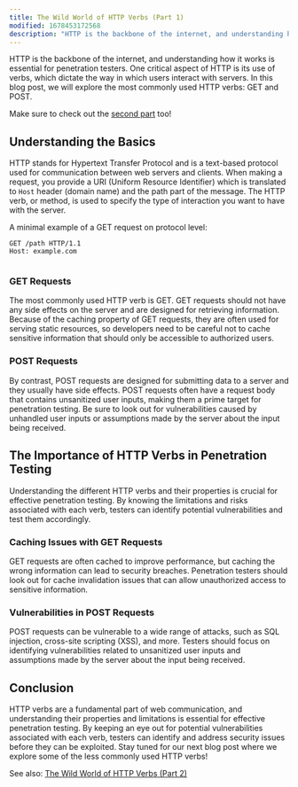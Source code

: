 ```yaml
---
title: The Wild World of HTTP Verbs (Part 1)
modified: 1678453172568
description: "HTTP is the backbone of the internet, and understanding how it works is essential for penetration testers. One critical aspect of HTTP is its use of verbs, which dictate the way in which users interact with servers. In this blog post, we will explore the most commonly used HTTP verbs: GET and POST."
---
```


HTTP is the backbone of the internet, and understanding how it works is
essential for penetration testers. One critical aspect of HTTP is its use of
verbs, which dictate the way in which users interact with servers. In this blog
post, we will explore the most commonly used HTTP verbs: GET and POST.

Make sure to check out the [second part](./wild-world-of-http-verbs-part-2.html)
too!

## Understanding the Basics

HTTP stands for Hypertext Transfer Protocol and is a text-based protocol used
for communication between web servers and clients. When making a request, you
provide a URI (Uniform Resource Identifier) which is translated to `Host` header
(domain name) and the path part of the message. The HTTP verb, or method, is
used to specify the type of interaction you want to have with the server.

A minimal example of a GET request on protocol level:
```
GET /path HTTP/1.1
Host: example.com


```
### GET Requests

The most commonly used HTTP verb is GET. GET requests should not have any side
effects on the server and are designed for retrieving information. Because of
the caching property of GET requests, they are often used for serving static
resources, so developers need to be careful not to cache sensitive information
that should only be accessible to authorized users.

### POST Requests

By contrast, POST requests are designed for submitting data to a server and they
usually have side effects. POST requests often have a request body that contains
unsanitized user inputs, making them a prime target for penetration testing. Be
sure to look out for vulnerabilities caused by unhandled user inputs or
assumptions made by the server about the input being received.

## The Importance of HTTP Verbs in Penetration Testing

Understanding the different HTTP verbs and their properties is crucial for
effective penetration testing. By knowing the limitations and risks associated
with each verb, testers can identify potential vulnerabilities and test them
accordingly.

### Caching Issues with GET Requests

GET requests are often cached to improve performance, but caching the wrong
information can lead to security breaches. Penetration testers should look out
for cache invalidation issues that can allow unauthorized access to sensitive
information.

### Vulnerabilities in POST Requests

POST requests can be vulnerable to a wide range of attacks, such as SQL
injection, cross-site scripting (XSS), and more. Testers should focus on
identifying vulnerabilities related to unsanitized user inputs and assumptions
made by the server about the input being received.

## Conclusion

HTTP verbs are a fundamental part of web communication, and understanding their
properties and limitations is essential for effective penetration testing. By
keeping an eye out for potential vulnerabilities associated with each verb,
testers can identify and address security issues before they can be exploited.
Stay tuned for our next blog post where we explore some of the less commonly
used HTTP verbs!

See also: [The Wild World of HTTP Verbs (Part 2)](./wild-world-of-http-verbs-part-2.html)